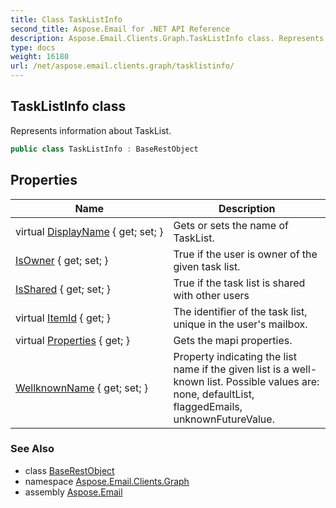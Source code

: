 ```yaml
---
title: Class TaskListInfo
second_title: Aspose.Email for .NET API Reference
description: Aspose.Email.Clients.Graph.TaskListInfo class. Represents information about TaskList
type: docs
weight: 16180
url: /net/aspose.email.clients.graph/tasklistinfo/
---
```

## TaskListInfo class

Represents information about TaskList.

```csharp
public class TaskListInfo : BaseRestObject
```

## Properties

| Name | Description |
| --- | --- |
| virtual [DisplayName](../../aspose.email.clients.graph/tasklistinfo/displayname/) { get; set; } | Gets or sets the name of TaskList. |
| [IsOwner](../../aspose.email.clients.graph/tasklistinfo/isowner/) { get; set; } | True if the user is owner of the given task list. |
| [IsShared](../../aspose.email.clients.graph/tasklistinfo/isshared/) { get; set; } | True if the task list is shared with other users |
| virtual [ItemId](../../aspose.email.clients.graph/tasklistinfo/itemid/) { get; } | The identifier of the task list, unique in the user's mailbox. |
| virtual [Properties](../../aspose.email.clients.graph/baserestobject/properties/) { get; } | Gets the mapi properties. |
| [WellknownName](../../aspose.email.clients.graph/tasklistinfo/wellknownname/) { get; set; } | Property indicating the list name if the given list is a well-known list. Possible values are: none, defaultList, flaggedEmails, unknownFutureValue. |

### See Also

* class [BaseRestObject](../baserestobject/)
* namespace [Aspose.Email.Clients.Graph](../../aspose.email.clients.graph/)
* assembly [Aspose.Email](../../)


